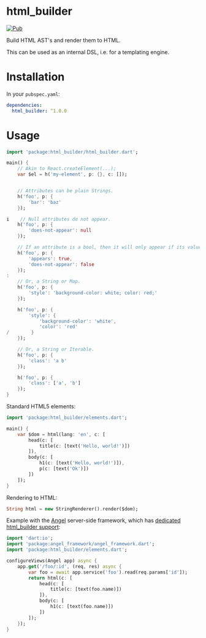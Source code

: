 # html_builder
[![Pub](https://img.shields.io/pub/v/html_builder.svg)](https://pub.dartlang.org/packages/html_builder)

Build HTML AST's and render them to HTML.

This can be used as an internal DSL, i.e. for a templating engine.

# Installation
In your `pubspec.yaml`:

```yaml
dependencies:
  html_builder: ^1.0.0
```

# Usage
```dart
import 'package:html_builder/html_builder.dart';

main() {
    // Akin to React.createElement(...);
    var $el = h('my-element', p: {}, c: []);


    // Attributes can be plain Strings.
    h('foo', p: {
        'bar': 'baz'
    });

i    // Null attributes do not appear.
    h('foo', p: {
        'does-not-appear': null
    });

    // If an attribute is a bool, then it will only appear if its value is true.
    h('foo', p: {
        'appears': true,
        'does-not-appear': false
    });
:
    // Or, a String or Map.
    h('foo', p: {
        'style': 'background-color: white; color: red;'
    });

    h('foo', p: {
        'style': {
            'background-color': 'white',
            'color': 'red'
/        }
    });

    // Or, a String or Iterable.
    h('foo', p: {
        'class': 'a b'
    });

    h('foo', p: {
        'class': ['a', 'b']
    });
}
```

Standard HTML5 elements:
```dart
import 'package:html_builder/elements.dart';

main() {
    var $dom = html(lang: 'en', c: [
        head(c: [
            title(c: [text('Hello, world!')])
        ]),
        body(c: [
            h1(c: [text('Hello, world!')]),
            p(c: [text('Ok')])
        ])
    ]);
}
```

Rendering to HTML:
```dart
String html = new StringRenderer().render($dom);
```

Example with the [Angel](https://github.com/angel-dart/angel) server-side framework,
which has [dedicated html_builder support](https://github.com/angel-dart/html):

```dart
import 'dart:io';
import 'package:angel_framework/angel_framework.dart';
import 'package:html_builder/elements.dart';

configureViews(Angel app) async {
    app.get('/foo/:id', (req, res) async {
        var foo = await app.service('foo').read(req.params['id']);
        return html(c: [
            head(c: [
                title(c: [text(foo.name)])
            ]),
            body(c: [
                h1(c: [text(foo.name)])
            ])
        ]);
    });
}
```
